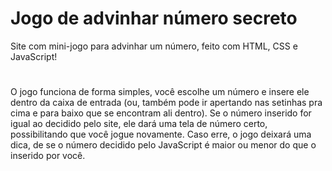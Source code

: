 # Jogo de advinhar número secreto
Site com mini-jogo para advinhar um número, feito com HTML, CSS e JavaScript!

# 
O jogo funciona de forma simples, você escolhe um número e insere ele dentro da caixa de entrada (ou, também pode ir apertando nas setinhas pra cima e para baixo que se encontram ali dentro). Se o número inserido for igual ao decidido pelo site, ele dará uma tela de número certo, possibilitando que você jogue novamente.
Caso erre, o jogo deixará uma dica, de se o número decidido pelo JavaScript é maior ou menor do que o inserido por você.


